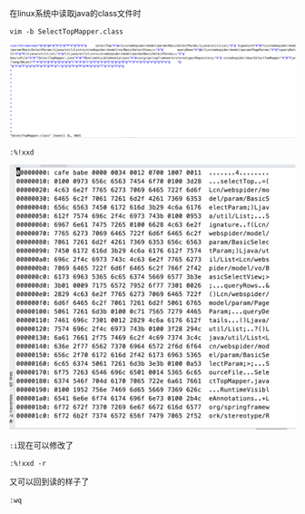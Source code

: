 在linux系统中读取java的class文件时



```linux
vim -b SelectTopMapper.class
```
![fa](./SelectTopMapper.png)


```
:%!xxd
```

![fa](./SelectTopMapper2.png)

`:i`现在可以修改了

```
:%!xxd -r
```
又可以回到读的样子了

`:wq`

